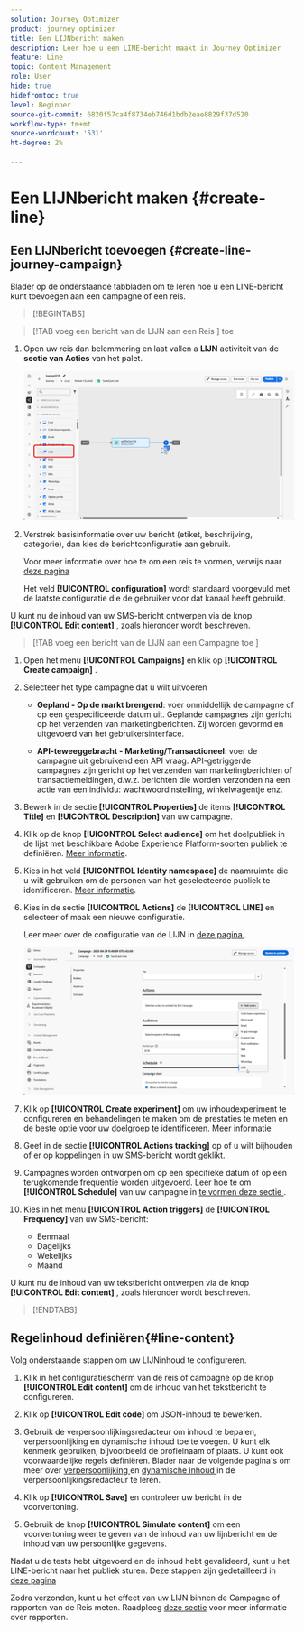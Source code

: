 ```yaml
---
solution: Journey Optimizer
product: journey optimizer
title: Een LIJNbericht maken
description: Leer hoe u een LINE-bericht maakt in Journey Optimizer
feature: Line
topic: Content Management
role: User
hide: true
hidefromtoc: true
level: Beginner
source-git-commit: 6820f57ca4f8734eb746d1bdb2eae8829f37d520
workflow-type: tm+mt
source-wordcount: '531'
ht-degree: 2%

---
```


# Een LIJNbericht maken {#create-line}

## Een LIJNbericht toevoegen {#create-line-journey-campaign}

Blader op de onderstaande tabbladen om te leren hoe u een LINE-bericht kunt toevoegen aan een campagne of een reis.

>[!BEGINTABS]

>[!TAB  voeg een bericht van de LIJN aan een Reis ] toe

1. Open uw reis dan belemmering en laat vallen a **LIJN** activiteit van de **sectie van Acties** van het palet.

   ![](assets/jo-line-1.png)

1. Verstrek basisinformatie over uw bericht (etiket, beschrijving, categorie), dan kies de berichtconfiguratie aan gebruik.

   Voor meer informatie over hoe te om een reis te vormen, verwijs naar [ deze pagina ](../building-journeys/journey-gs.md)

   Het veld **[!UICONTROL configuration]** wordt standaard voorgevuld met de laatste configuratie die de gebruiker voor dat kanaal heeft gebruikt.

U kunt nu de inhoud van uw SMS-bericht ontwerpen via de knop **[!UICONTROL Edit content]** , zoals hieronder wordt beschreven.

>[!TAB  voeg een bericht van de LIJN aan een Campagne toe ]

1. Open het menu **[!UICONTROL Campaigns]** en klik op **[!UICONTROL Create campaign]** .

1. Selecteer het type campagne dat u wilt uitvoeren

   * **Gepland - Op de markt brengend**: voer onmiddellijk de campagne of op een gespecificeerde datum uit. Geplande campagnes zijn gericht op het verzenden van marketingberichten. Zij worden gevormd en uitgevoerd van het gebruikersinterface.

   * **API-teweeggebracht - Marketing/Transactioneel**: voer de campagne uit gebruikend een API vraag. API-getriggerde campagnes zijn gericht op het verzenden van marketingberichten of transactiemeldingen, d.w.z. berichten die worden verzonden na een actie van een individu: wachtwoordinstelling, winkelwagentje enz.

1. Bewerk in de sectie **[!UICONTROL Properties]** de items **[!UICONTROL Title]** en **[!UICONTROL Description]** van uw campagne.

1. Klik op de knop **[!UICONTROL Select audience]** om het doelpubliek in de lijst met beschikbare Adobe Experience Platform-soorten publiek te definiëren. [Meer informatie](../audience/about-audiences.md).

1. Kies in het veld **[!UICONTROL Identity namespace]** de naamruimte die u wilt gebruiken om de personen van het geselecteerde publiek te identificeren. [Meer informatie](../event/about-creating.md#select-the-namespace).

1. Kies in de sectie **[!UICONTROL Actions]** de **[!UICONTROL LINE]** en selecteer of maak een nieuwe configuratie.

   Leer meer over de configuratie van de LIJN in [ deze pagina ](line-configuration.md).

   ![](assets/campaign-line-1.png)

1. Klik op **[!UICONTROL Create experiment]** om uw inhoudexperiment te configureren en behandelingen te maken om de prestaties te meten en de beste optie voor uw doelgroep te identificeren. [Meer informatie](../content-management/content-experiment.md)

1. Geef in de sectie **[!UICONTROL Actions tracking]** op of u wilt bijhouden of er op koppelingen in uw SMS-bericht wordt geklikt.

1. Campagnes worden ontworpen om op een specifieke datum of op een terugkomende frequentie worden uitgevoerd. Leer hoe te om **[!UICONTROL Schedule]** van uw campagne in [ te vormen deze sectie ](../campaigns/create-campaign.md#schedule).

1. Kies in het menu **[!UICONTROL Action triggers]** de **[!UICONTROL Frequency]** van uw SMS-bericht:

   * Eenmaal
   * Dagelijks
   * Wekelijks
   * Maand

U kunt nu de inhoud van uw tekstbericht ontwerpen via de knop **[!UICONTROL Edit content]** , zoals hieronder wordt beschreven.

>[!ENDTABS]

## Regelinhoud definiëren{#line-content}

Volg onderstaande stappen om uw LIJNinhoud te configureren.

1. Klik in het configuratiescherm van de reis of campagne op de knop **[!UICONTROL Edit content]** om de inhoud van het tekstbericht te configureren.

1. Klik op **[!UICONTROL Edit code]** om JSON-inhoud te bewerken.

1. Gebruik de verpersoonlijkingsredacteur om inhoud te bepalen, verpersoonlijking en dynamische inhoud toe te voegen. U kunt elk kenmerk gebruiken, bijvoorbeeld de profielnaam of plaats. U kunt ook voorwaardelijke regels definiëren. Blader naar de volgende pagina&#39;s om meer over [ verpersoonlijking ](../personalization/personalize.md) en [ dynamische inhoud ](../personalization/get-started-dynamic-content.md) in de verpersoonlijkingsredacteur te leren.

1. Klik op **[!UICONTROL Save]** en controleer uw bericht in de voorvertoning.

1. Gebruik de knop **[!UICONTROL Simulate content]** om een voorvertoning weer te geven van de inhoud van uw lijnbericht en de inhoud van uw persoonlijke gegevens.

Nadat u de tests hebt uitgevoerd en de inhoud hebt gevalideerd, kunt u het LINE-bericht naar het publiek sturen. Deze stappen zijn gedetailleerd in [ deze pagina ](send-line.md)

Zodra verzonden, kunt u het effect van uw LIJN binnen de Campagne of rapporten van de Reis meten. Raadpleeg [deze sectie](../reports/campaign-global-report-cja.md) voor meer informatie over rapporten.

